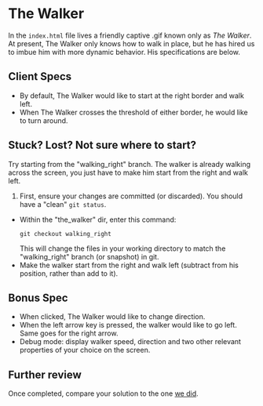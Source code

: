 # The Walker
In the `index.html` file lives a friendly captive .gif known only as *The Walker*. At present, The Walker only knows how to walk in place, but he has hired us to imbue him with more dynamic behavior. His specifications are below.

## Client Specs
* By default, The Walker would like to start at the right border and walk left.
* When The Walker crosses the threshold of either border, he would like to turn around.

## Stuck?  Lost?  Not sure where to start?

Try starting from the "walking_right" branch.  The walker is already walking across the screen, you just have to make him start from the right and walk left.

1. First, ensure your changes are committed (or discarded).  You should have a "clean" `git status`.
- Within the "the_walker" dir, enter this command:
  ```
  git checkout walking_right
  ```
  This will change the files in your working directory to match the "walking_right" branch (or snapshot) in git.
- Make the walker start from the right and walk left (subtract from his position, rather than add to it).

## Bonus Spec

* When clicked, The Walker would like to change direction.
* When the left arrow key is pressed, the walker would like to go left. Same goes for the right arrow.
* Debug mode: display walker speed, direction and two other relevant properties of your choice on the screen.

## Further review

Once completed, compare your solution to the one [we did](https://github.com/ga-dc/the_walker/tree/solution).
